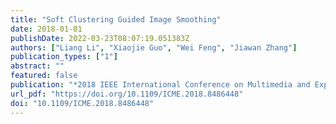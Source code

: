 ```yaml
---
title: "Soft Clustering Guided Image Smoothing"
date: 2018-01-01
publishDate: 2022-03-23T08:07:19.051383Z
authors: ["Liang Li", "Xiaojie Guo", "Wei Feng", "Jiawan Zhang"]
publication_types: ["1"]
abstract: ""
featured: false
publication: "*2018 IEEE International Conference on Multimedia and Expo, ICME 2018, San Diego, CA, USA, July 23-27, 2018*"
url_pdf: "https://doi.org/10.1109/ICME.2018.8486448"
doi: "10.1109/ICME.2018.8486448"
---
```


